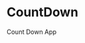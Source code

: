# CountDown
 Count Down App
          
                           
                                                                                                                                                                      
                                                                                                        
                                                                                                         
                                                                                                  
                                                                                     
                                                         
                                      
                                 
          
         
          
